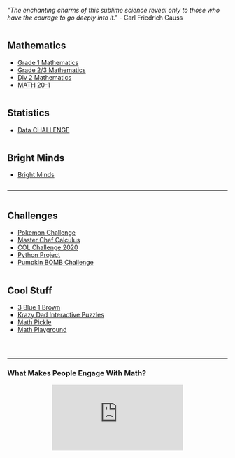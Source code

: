 *"The enchanting charms of this sublime science reveal only to those who have the courage to go deeply into it."* - Carl Friedrich Gauss 

<div class="row">
  <div class="column">
    <h2> Mathematics </h2>
    <p>
      <ul>
        <li><a href="https://MerrickMath.github.io/grade1.html"> Grade 1 Mathematics </a> </li>
        <li><a href="https://MerrickMath.github.io/grade23.html"> Grade 2/3 Mathematics </a> </li>
        <li><a href="https://MerrickMath.github.io/div2.html"> Div 2 Mathematics </a> </li>
        <li><a href="https://MerrickMath.github.io/Math20.html"> MATH 20-1 </a> </li>
      </ul> 
    </p>
  </div>
  
  <div class="column">
    <h2> Statistics </h2>
    <p>
      <ul>
        <li><a href="https://merrickmath.github.io/MerrickMath-datachallenge/"> Data CHALLENGE </a> </li>
      </ul> 
    </p>
  </div>
  
  <div class="column">
    <h2> Bright Minds </h2>
    <p>
      <ul>
        <li><a href="https://MerrickMath.github.io/Brightminds.html"> Bright Minds </a> </li>
      </ul> 
    </p>
  </div>
</div>


---

<div class="row">
  <div class="column">
    <h2> Challenges </h2>
    <p>
      <ul>
        <li> <a href="https://MerrickMath.github.io/MerrickMath.github.io-PokemonChallenge/"> Pokemon Challenge</a>  </li>
        <li> <a href="https://merrickmath.github.io/Merrickmath.github.io-MasterChefCalc/"> Master Chef Calculus</a>  </li>
        <li> <a href="https://renertmath.github.io/RenertMath-CelebrateMath/"> COL Challenge 2020 </a>  </li>
        <li> <a href="https://merrickmath.github.io/MerrickMath.github.io-PythonProject/"> Python Project </a>  </li>
        <li> <a href="https://merrickmath.github.io/MerrickMath.github.io-PumpkinBomb/"> Pumpkin BOMB Challenge </a>  </li>
      </ul> 
    </p>
  </div>
  
  <div class="column">
    <h2> Cool Stuff </h2>
    <p>
      <ul>
        <li><a href="https://www.3blue1brown.com"> 3 Blue 1 Brown </a> </li>
        <li><a href="https://krazydad.com/tablet/puzzles.php"> Krazy Dad Interactive Puzzles </a> </li>
        <li><a href="https://mathpickle.com"> Math Pickle </a> </li>
        <li><a href="https://www.mathplayground.com"> Math Playground </a> </li>
      </ul> 
    </p>
  </div>
  
  <div class="column">
    <h2>  </h2>
    <p>
    </p>
  </div>
</div>

---


### What Makes People Engage With Math?
<p align="center"> 
  <iframe src="https://www.youtube.com/embed/s_L-fp8gDzY" frameborder="0" allow="accelerometer; autoplay; encrypted-media; gyroscope; picture-in-picture" allowfullscreen class="vid"></iframe> </p>



